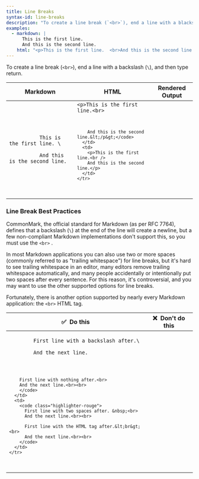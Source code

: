 ```yaml
---
title: Line Breaks
syntax-id: line-breaks
description: "To create a line break (`<br>`), end a line with a blackslash `\`, or a `<br>`, and then type return."
examples:
  - markdown: |
      This is the first line.  
      And this is the second line.
    html: "<p>This is the first line.  <br>And this is the second line.</p>"
---
```


To create a line break (`<br>`), end a line with a backslash (`\`), and then type return.

<table class="table table-bordered">
  <thead class="thead-light">
    <tr>
      <th>Markdown</th>
      <th>HTML</th>
      <th>Rendered Output</th>
    </tr>
  </thead>
  <tbody>
    <tr>
      <td>
        <code class="highlighter-rouge">
          This is the first line. \<br />
          And this is the second line.
        </code>
      </td>
      <td>
        <code class="highlighter-rouge">&lt;p&gt;This is the first line.&lt;br&gt;<br />

        And this is the second line.&lt;/p&gt;</code>
      </td>
      <td>
        <p>This is the first line.<br />   
        And this is the second line.</p>
      </td>
    </tr>
  </tbody>
</table>

### Line Break Best Practices

CommonMark, the official standard for Markdown (as per RFC 7764), defines that a backslash (`\`) at the end of the line will create a newline, but a few non-compliant Markdown implementations don't support this, so you must use the `<br>` .

In most Markdown applications you can also use two or more spaces (commonly referred to as "trailing whitespace") for line breaks, but it's hard to see trailing whitespace in an editor, many editors remove trailing whitespace automatically, and many people accidentally or intentionally put two spaces after every sentence. For this reason, it's controversial, and you may want to use the other supported options for line breaks.

Fortunately, there is another option supported by nearly every Markdown application: the `<br>` HTML tag.

<table class="table table-bordered">
  <thead class="thead-light">
    <tr>
      <th>✅&nbsp; Do this</th>
      <th>❌&nbsp; Don't do this</th>
    </tr>
  </thead>
  <tbody>
    <tr>
      <td>
        <code class="highlighter-rouge">
        First line with a backslash after.\<br>
        And the next line.<br><br>

        First line with nothing after.<br>
        And the next line.<br><br>
        </code>
      </td>
      <td>
        <code class="highlighter-rouge">
          First line with two spaces after. &nbsp;<br>
          And the next line.<br><br>

          First line with the HTML tag after.&lt;br&gt;<br>
          And the next line.<br><br>
        </code>
      </td>
    </tr>
  </tbody>
</table>
